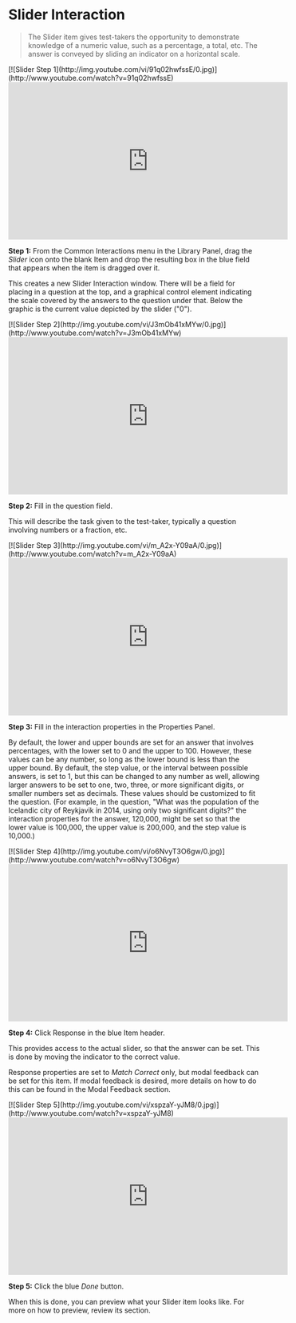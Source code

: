 # Slider Interaction

>The Slider item gives test-takers the opportunity to demonstrate knowledge of a numeric value, such as a percentage, a total, etc. The answer is conveyed by sliding an indicator on a horizontal scale.

<div class="hidden-video">
[![Slider Step 1](http://img.youtube.com/vi/91q02hwfssE/0.jpg)](http://www.youtube.com/watch?v=91q02hwfssE)
</div>

<iframe width="560" height="315" src="https://www.youtube.com/embed/91q02hwfssE" frameborder="0" allowfullscreen></iframe>

**Step 1:** From the Common Interactions menu in the Library Panel, drag the *Slider* icon onto the blank Item and drop the resulting box in the blue field that appears when the item is dragged over it.

This creates a new Slider Interaction window. There will be a field for placing in a question at the top, and a graphical control element indicating the scale covered by the answers to the question under that. Below the graphic is the current value depicted by the slider ("0").

<div class="hidden-video">
[![Slider Step 2](http://img.youtube.com/vi/J3mOb41xMYw/0.jpg)](http://www.youtube.com/watch?v=J3mOb41xMYw)
</div>

<iframe width="560" height="315" src="https://www.youtube.com/embed/J3mOb41xMYw" frameborder="0" allowfullscreen></iframe>

**Step 2:** Fill in the question field. 

This will describe the task given to the test-taker, typically a question involving numbers or a fraction, etc.

<div class="hidden-video">
[![Slider Step 3](http://img.youtube.com/vi/m_A2x-Y09aA/0.jpg)](http://www.youtube.com/watch?v=m_A2x-Y09aA)
</div>

<iframe width="560" height="315" src="https://www.youtube.com/embed/m_A2x-Y09aA" frameborder="0" allowfullscreen></iframe>

**Step 3:** Fill in the interaction properties in the Properties Panel. 

By default, the lower and upper bounds are set for an answer that involves percentages, with the lower set to 0 and the upper to 100. However, these values can be any number, so long as the lower bound is less than the upper bound. By default, the step value, or the interval between possible answers, is set to 1, but this can be changed to any number as well, allowing larger answers to be set to one, two, three, or more significant digits, or smaller numbers set as decimals. These values should be customized to fit the question. (For example, in the question, "What was the population of the Icelandic city of Reykjavik in 2014, using only two significant digits?" the interaction properties for the answer, 120,000, might be set so that the lower value is 100,000, the upper value is 200,000, and the step value is 10,000.)

<div class="hidden-video">
[![Slider Step 4](http://img.youtube.com/vi/o6NvyT3O6gw/0.jpg)](http://www.youtube.com/watch?v=o6NvyT3O6gw)
</div>

<iframe width="560" height="315" src="https://www.youtube.com/embed/o6NvyT3O6gw" frameborder="0" allowfullscreen></iframe>

**Step 4:** Click Response in the blue Item header.

This provides access to the actual slider, so that the answer can be set. This is done by moving the indicator to the correct value.

Response properties are set to *Match Correct* only, but modal feedback can be set for this item. If modal feedback is desired, more details on how to do this can be found in the Modal Feedback section.

<div class="hidden-video">
[![Slider Step 5](http://img.youtube.com/vi/xspzaY-yJM8/0.jpg)](http://www.youtube.com/watch?v=xspzaY-yJM8)
</div>

<iframe width="560" height="315" src="https://www.youtube.com/embed/xspzaY-yJM8" frameborder="0" allowfullscreen></iframe>

**Step 5:** Click the blue *Done* button.

When this is done, you can preview what your Slider item looks like. For more on how to preview, review its section.
